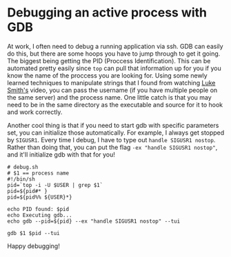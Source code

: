 # Debugging an active process with GDB
At work, I often need to debug a running application via ssh. GDB can easily do this, but there are some hoops you have to jump through to get it going. The biggest being getting the PID (Proccess Identification). This can be automated pretty easily since `top` can pull that information up for you if you know the name of the proccess you are looking for. Using some newly learned techniques to manipulate strings that I found from watching [Luke Smith's](lukesmith.xyz) video, you can pass the username (if you have multiple people on the same server) and the process name. One little catch is that you may need to be in the same directory as the executable and source for it to hook and work correctly.

Another cool thing is that if you need to start gdb with specific parameters set, you can initialize those automatically. For example, I always get stopped by `SIGUSR1`. Every time I debug, I have to type out `handle SIGUSR1 nostop`. Rather than doing that, you can put the flag `-ex "handle SIGUSR1 nostop"`, and it'll initialize gdb with that for you!

```
# debug.sh
# $1 == process name
#!/bin/sh
pid=`top -i -U $USER | grep $1`
pid=${pid#* }
pid=${pid%% ${USER}*}

echo PID found: $pid
echo Executing gdb...
echo gdb --pid=${pid} --ex "handle SIGUSR1 nostop" --tui

gdb $1 $pid --tui
```

Happy debugging!

